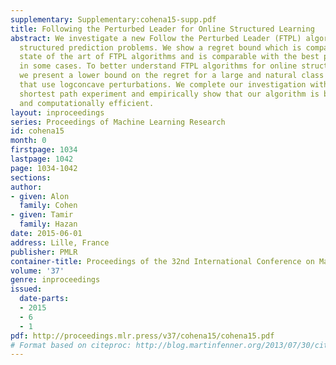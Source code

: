 ```yaml
---
supplementary: Supplementary:cohena15-supp.pdf
title: Following the Perturbed Leader for Online Structured Learning
abstract: We investigate a new Follow the Perturbed Leader (FTPL) algorithm for online
  structured prediction problems. We show a regret bound which is comparable to the
  state of the art of FTPL algorithms and is comparable with the best possible regret
  in some cases. To better understand FTPL algorithms for online structured learning,
  we present a lower bound on the regret for a large and natural class of FTPL algorithms
  that use logconcave perturbations. We complete our investigation with an online
  shortest path experiment and empirically show that our algorithm is both statistically
  and computationally efficient.
layout: inproceedings
series: Proceedings of Machine Learning Research
id: cohena15
month: 0
firstpage: 1034
lastpage: 1042
page: 1034-1042
sections: 
author:
- given: Alon
  family: Cohen
- given: Tamir
  family: Hazan
date: 2015-06-01
address: Lille, France
publisher: PMLR
container-title: Proceedings of the 32nd International Conference on Machine Learning
volume: '37'
genre: inproceedings
issued:
  date-parts:
  - 2015
  - 6
  - 1
pdf: http://proceedings.mlr.press/v37/cohena15/cohena15.pdf
# Format based on citeproc: http://blog.martinfenner.org/2013/07/30/citeproc-yaml-for-bibliographies/
---
```

